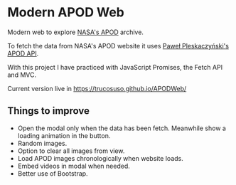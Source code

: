 # Modern APOD Web

Modern web to explore [NASA's APOD](https://apod.nasa.gov) archive.

To fetch the data from NASA's APOD website it uses [Paweł Pleskaczyński's APOD API](https://github.com/PawelPleskaczynski/apod_api).

With this project I have practiced with JavaScript Promises, the Fetch API and MVC.

Current version live in https://trucosuso.github.io/APODWeb/

## Things to improve

- Open the modal only when the data has been fetch. Meanwhile show a loading animation in the button.
- Random images.
- Option to clear all images from view.
- Load APOD images chronologically when website loads.
- Embed videos in modal when needed.
- Better use of Bootstrap.